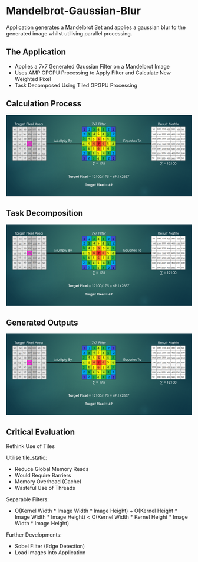# Mandelbrot-Gaussian-Blur
Application generates a Mandelbrot Set and applies a gaussian blur to the generated image whilst utilising parallel processing.

## The Application
* Applies a 7x7 Generated Gaussian Filter on a Mandelbrot Image
* Uses AMP GPGPU Processing to Apply Filter and Calculate New Weighted Pixel
* Task Decomposed Using Tiled GPGPU Processing
## Calculation Process
![alt text](https://github.com/liamfotheringham/Mandelbrot-Gaussian-Blur/blob/master/ReadMe%20images/CalculationProcess.png)
## Task Decomposition
![alt text](https://github.com/liamfotheringham/Mandelbrot-Gaussian-Blur/blob/master/ReadMe%20images/CalculationProcess.png)
## Generated Outputs
![alt text](https://github.com/liamfotheringham/Mandelbrot-Gaussian-Blur/blob/master/ReadMe%20images/CalculationProcess.png)
## Critical Evaluation
Rethink Use of Tiles

Utilise tile_static:
  * Reduce Global Memory Reads
  * Would Require Barriers
  * Memory Overhead (Cache)
  * Wasteful Use of Threads

Separable Filters:
  * O(Kernel Width * Image Width * Image Height) + O(Kernel Height * Image Width * Image Height) < O(Kernel Width * Kernel Height * Image Width * Image Height)

Further Developments:
  * Sobel Filter (Edge Detection)
  * Load Images Into Application
